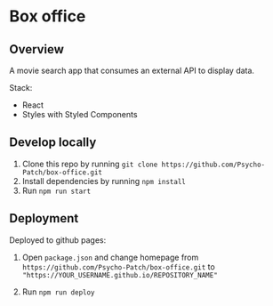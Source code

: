 # Box office

## Overview

A movie search app that consumes an external API to display data.

Stack:

- React
- Styles with Styled Components

## Develop locally

1. Clone this repo by running `git clone https://github.com/Psycho-Patch/box-office.git`
2. Install dependencies by running `npm install`
3. Run `npm run start`

## Deployment

Deployed to github pages:

1. Open `package.json` and change homepage from `https://github.com/Psycho-Patch/box-office.git` to
   `"https://YOUR_USERNAME.github.io/REPOSITORY_NAME"`

2. Run `npm run deploy`
